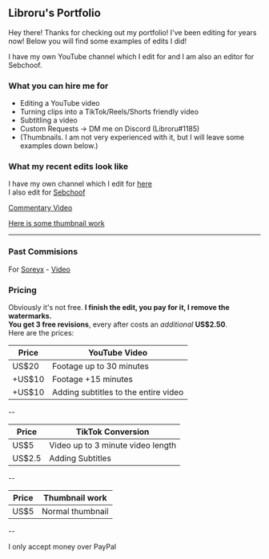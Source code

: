 ## Libroru's Portfolio

Hey there! Thanks for checking out my portfolio! I've been editing for years now! Below you will find some examples of edits I did!

I have my own YouTube channel which I edit for and I am also an editor for Sebchoof.

### What you can hire me for

- Editing a YouTube video
- Turning clips into a TikTok/Reels/Shorts friendly video
- Subtitling a video
- Custom Requests -> DM me on Discord (Libroru#1185)
- (Thumbnails. I am not very experienced with it, but I will leave some examples down below.)

### What my recent edits look like

I have my own channel which I edit for [here](https://www.youtube.com/channel/UCpNA4-mfV_bhbcjHBPluRpQ)  
I also edit for [Sebchoof](https://www.youtube.com/user/sebchooo)  

[Commentary Video](https://youtube.com/watch?v=rvv8M5joO_sg)  

[Here is some thumbnail work](https://media.discordapp.net/attachments/264055287479140352/877169203260588082/thumb.png?width=984&height=554) 

---
### Past Commisions

For [Soreyx](https://www.youtube.com/channel/UCPAHPIf3qG5DfwH99YahM1A) - [Video](https://1drv.ms/v/s!Art90aviZL0fzXXPeznw1ib-_eQZ?e=17p80i)

### Pricing

Obviously it's not free.
**I finish the edit, you pay for it, I remove the watermarks.**  
**You get 3 free revisions**, every after costs an *additional* **US$2.50**.  
Here are the prices:

|Price| YouTube Video |
|-----| ----------- |
|US$20| Footage up to 30 minutes |
|+US$10| Footage +15 minutes |
|+US$10| Adding subtitles to the entire video |

--

|Price| TikTok Conversion |
|-----| ----------- |
|US$5| Video up to 3 minute video length |
|US$2.5| Adding Subtitles |

--

|Price| Thumbnail work |
|-----| ----------- |
|US$5| Normal thumbnail |

--

I only accept money over PayPal
